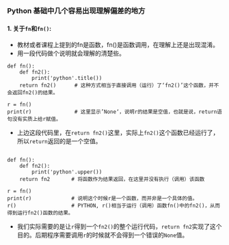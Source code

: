 ### Python 基础中几个容易出现理解偏差的地方

#### 1. 关于`fn`和`fn()`:

- 教材或者课程上提到的fn是函数，fn()是函数调用，在理解上还是出现混淆。
- 用一段代码做个说明就会理解的清楚些。
```
def fn():
    def fn2():
        print('python'.title())
    return fn2()      # 这种方式相当于直接调用（运行）了‘fn2()’这个函数，并不会返回fn2()的结果。

r = fn()
print(r)              # 这里显示’None‘，说明r的结果是空值，也就是说，return语句没有实质上给r赋值。
```
- 上边这段代码里，在`return fn2()`这里，实际上`fn2()`这个函数已经运行了，所以`return`返回的是一个空值。  

```

def fn():
    def fn2():
        print('python'.upper())
    return fn2       # 将函数作为结果返回，在这里并没有执行（调用）该函数

r = fn()
print(r)             # 说明这个时候r是一个函数，而并非是一个具体的值。
r()                  # PYTHON, r()相当于运行（调用）函数fn()中的fn2()，从而得到运行fn2()函数的结果。

```
- 我们实际需要的是让`r`得到一个`fn2()`的整个运行代码，`return fn2`实现了这个目的。后期程序需要调用`r`的时候就不会得到一个错误的`None`值。
